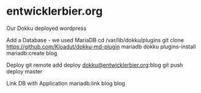 entwicklerbier.org
==================

Our Dokku deployed wordpress

Add a Database - we used MariaDB
  cd /var/lib/dokku/plugins
  git clone https://github.com/Kloadut/dokku-md-plugin mariadb
  dokku plugins-install
  mariadb:create blog


Deploy
  git remote add deploy dokku@entwicklerbier.org:blog
  git push deploy master

Link DB with Application
  mariadb:link blog blog
